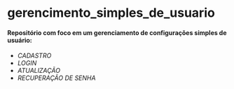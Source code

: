 # gerencimento_simples_de_usuario

#### Repositório com foco em um gerenciamento de configurações simples de usuário: 

- _CADASTRO_
- _LOGIN_
- _ATUALIZAÇÃO_
- _RECUPERAÇÃO DE SENHA_
